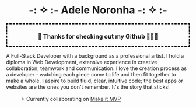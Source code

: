 <div align="center">
  <h1>-: ✧ :-  Adele Noronha  -: ✧ :-</h1>
</div>

<div style="margin-bottom: 1rem; border-style:dashed" align="center"><h3>🌱 Thanks for checking out my Github 👩🏽‍💻 </h3>
</div>

A Full-Stack Developer with a background as a professional artist. I hold a diploma in Web Development, extensive experience in creative collaboration, teamwork and communication. I love the creation process as a developer - watching each piece come to life and then fit together to make a whole. I aspire to build fluid, clear, intuitive code; the best apps or websites are the ones you don't remember. It's the story that sticks!

<div style="margin: 1rem;">
<ul> ✧ Currently collaborating on <a href=”https://github.com/MVP-Marketplace”>Make it MVP</a> </ul>
</div>
